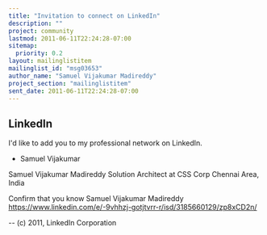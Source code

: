 ```yaml
---
title: "Invitation to connect on LinkedIn"
description: ""
project: community
lastmod: 2011-06-11T22:24:28-07:00
sitemap:
  priority: 0.2
layout: mailinglistitem
mailinglist_id: "msg03653"
author_name: "Samuel Vijakumar Madireddy"
project_section: "mailinglistitem"
sent_date: 2011-06-11T22:24:28-07:00
---
```



LinkedIn
------------

 
I'd like to add you to my professional network on LinkedIn.

- Samuel Vijakumar

Samuel Vijakumar Madireddy
Solution Architect at CSS Corp 
Chennai Area, India

Confirm that you know Samuel Vijakumar Madireddy
https://www.linkedin.com/e/-9vhhzj-gotjtvrr-r/isd/3185660129/zp8xCD2n/


 
-- 
(c) 2011, LinkedIn Corporation

